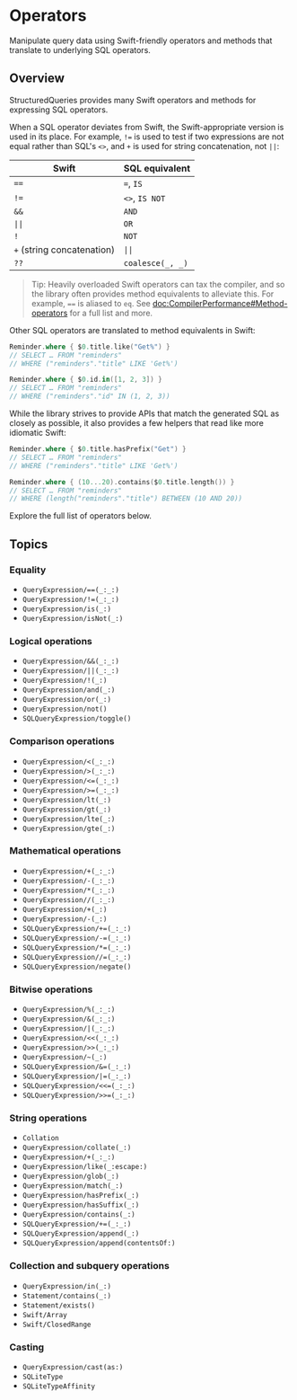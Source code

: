 # Operators

Manipulate query data using Swift-friendly operators and methods that translate to underlying SQL
operators.

## Overview

StructuredQueries provides many Swift operators and methods for expressing SQL operators.

When a SQL operator deviates from Swift, the Swift-appropriate version is used in its place. For
example, `!=` is used to test if two expressions are not equal rather than SQL's `<>`, and `+` is
used for string concatenation, not `||`:

| Swift                       | SQL equivalent   |
| --------------------------- | ---------------- |
| `==`                        | `=`, `IS`        |
| `!=`                        | `<>`, `IS NOT`   |
| `&&`                        | `AND`            |
| `\|\|`                      | `OR`             |
| `!`                         | `NOT`            |
| `+` (string concatenation)  | `\|\|`           |
| `??`                        | `coalesce(_, _)` |

> Tip: Heavily overloaded Swift operators can tax the compiler, and so the library often provides
> method equivalents to alleviate this. For example, `==` is aliased to `eq`. See
> <doc:CompilerPerformance#Method-operators> for a full list and more.

Other SQL operators are translated to method equivalents in Swift:

```swift
Reminder.where { $0.title.like("Get%") }
// SELECT … FROM "reminders"
// WHERE ("reminders"."title" LIKE 'Get%')

Reminder.where { $0.id.in([1, 2, 3]) }
// SELECT … FROM "reminders"
// WHERE ("reminders"."id" IN (1, 2, 3))
```

While the library strives to provide APIs that match the generated SQL as closely as possible, it
also provides a few helpers that read like more idiomatic Swift:

```swift
Reminder.where { $0.title.hasPrefix("Get") }
// SELECT … FROM "reminders"
// WHERE ("reminders"."title" LIKE 'Get%')

Reminder.where { (10...20).contains($0.title.length()) }
// SELECT … FROM "reminders"
// WHERE (length("reminders"."title") BETWEEN (10 AND 20))
```

Explore the full list of operators below.

## Topics

### Equality

- ``QueryExpression/==(_:_:)``
- ``QueryExpression/!=(_:_:)``
- ``QueryExpression/is(_:)``
- ``QueryExpression/isNot(_:)``

### Logical operations

- ``QueryExpression/&&(_:_:)``
- ``QueryExpression/||(_:_:)``
- ``QueryExpression/!(_:)``
- ``QueryExpression/and(_:)``
- ``QueryExpression/or(_:)``
- ``QueryExpression/not()``
- ``SQLQueryExpression/toggle()``

### Comparison operations

- ``QueryExpression/<(_:_:)``
- ``QueryExpression/>(_:_:)``
- ``QueryExpression/<=(_:_:)``
- ``QueryExpression/>=(_:_:)``
- ``QueryExpression/lt(_:)``
- ``QueryExpression/gt(_:)``
- ``QueryExpression/lte(_:)``
- ``QueryExpression/gte(_:)``

### Mathematical operations

- ``QueryExpression/+(_:_:)``
- ``QueryExpression/-(_:_:)``
- ``QueryExpression/*(_:_:)``
- ``QueryExpression//(_:_:)``
- ``QueryExpression/+(_:)``
- ``QueryExpression/-(_:)``
- ``SQLQueryExpression/+=(_:_:)``
- ``SQLQueryExpression/-=(_:_:)``
- ``SQLQueryExpression/*=(_:_:)``
- ``SQLQueryExpression//=(_:_:)``
- ``SQLQueryExpression/negate()``

### Bitwise operations

- ``QueryExpression/%(_:_:)``
- ``QueryExpression/&(_:_:)``
- ``QueryExpression/|(_:_:)``
- ``QueryExpression/<<(_:_:)``
- ``QueryExpression/>>(_:_:)``
- ``QueryExpression/~(_:)``
- ``SQLQueryExpression/&=(_:_:)``
- ``SQLQueryExpression/|=(_:_:)``
- ``SQLQueryExpression/<<=(_:_:)``
- ``SQLQueryExpression/>>=(_:_:)``

### String operations

- ``Collation``
- ``QueryExpression/collate(_:)``
- ``QueryExpression/+(_:_:)``
- ``QueryExpression/like(_:escape:)``
- ``QueryExpression/glob(_:)``
- ``QueryExpression/match(_:)``
- ``QueryExpression/hasPrefix(_:)``
- ``QueryExpression/hasSuffix(_:)``
- ``QueryExpression/contains(_:)``
- ``SQLQueryExpression/+=(_:_:)``
- ``SQLQueryExpression/append(_:)``
- ``SQLQueryExpression/append(contentsOf:)``

### Collection and subquery operations

- ``QueryExpression/in(_:)``
- ``Statement/contains(_:)``
- ``Statement/exists()``
- ``Swift/Array``
- ``Swift/ClosedRange``

### Casting

- ``QueryExpression/cast(as:)``
- ``SQLiteType``
- ``SQLiteTypeAffinity``
